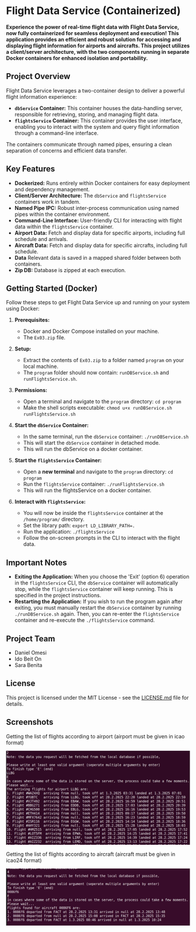 # Flight Data Service (Containerized)

**Experience the power of real-time flight data with Flight Data Service, now fully containerized for seamless deployment and execution! This application provides an efficient and robust solution for accessing and displaying flight information for airports and aircrafts. This project utilizes a client/server architecture, with the two components running in separate Docker containers for enhanced isolation and portability.**

## Project Overview

Flight Data Service leverages a two-container design to deliver a powerful flight information experience:

*   **`dbService` Container:** This container houses the data-handling server, responsible for retrieving, storing, and managing flight data.
*   **`flightsService` Container:** This container provides the user interface, enabling you to interact with the system and query flight information through a command-line interface.

The containers communicate through named pipes, ensuring a clean separation of concerns and efficient data transfer.

## Key Features

*   **Dockerized:**  Runs entirely within Docker containers for easy deployment and dependency management.
*   **Client/Server Architecture:** The `dbService` and `flightsService` containers work in tandem.
*   **Named Pipe IPC:** Robust inter-process communication using named pipes within the container environment.
*   **Command-Line Interface:** User-friendly CLI for interacting with flight data within the `flightsService` container.
*   **Airport Data:** Fetch and display data for specific airports, including full schedule and arrivals.
*   **Aircraft Data:** Fetch and display data for specific aircrafts, including full schedule.
*   **Data** Relevant data is saved in a mapped shared folder between both containers.
*    **Zip DB:** Database is zipped at each execution.

## Getting Started (Docker)

Follow these steps to get Flight Data Service up and running on your system using Docker:

1.  **Prerequisites:**
    *   Docker and Docker Compose installed on your machine.
    *   The `Ex03.zip` file.

2.  **Setup:**
    *   Extract the contents of `Ex03.zip` to a folder named `program` on your local machine.
    *   The `program` folder should now contain: `runDBService.sh` and `runFlightsService.sh`.

3.  **Permissions:**
    *   Open a terminal and navigate to the `program` directory: `cd program`
    *   Make the shell scripts executable: `chmod u+x runDBService.sh runFlightsService.sh`

4.  **Start the `dbService` Container:**
    *   In the same terminal, run the `dbService` container: `./runDBService.sh`
    * This will start the `dbService` container in detached mode.
    *   This will run the dbService on a docker container.

5.  **Start the `flightsService` Container:**
    *   Open a **new terminal** and navigate to the `program` directory: `cd program`
    *   Run the `flightsService` container: `./runFlightsService.sh`
    * This will run the flightsService on a docker container.

6.  **Interact with `flightsService`:**
    *   You will now be inside the `flightsService` container at the `/home/program/` directory.
    *   Set the library path: `export LD_LIBRARY_PATH=.`
    *   Run the application: `./flightsService`
    *   Follow the on-screen prompts in the CLI to interact with the flight data.

## Important Notes

*   **Exiting the Application:** When you choose the 'Exit' (option 6) operation in the `flightsService` CLI, the `dbService` container will automatically stop, while the `flightsService` container will keep running. This is specified in the project instructions.
*   **Restarting the Application:** If you wish to run the program again after exiting, you must manually restart the `dbService` container by running `./runDBService.sh` again. Then, you can re-enter the `flightsService` container and re-execute the `./flightsService` command.

## Project Team

*   Daniel Omesi
*   Ido Beit On
*   Sara Benita

## License

This project is licensed under the MIT License - see the [LICENSE.md](LICENSE.md) file for details.

## Screenshots

Getting the list of flights according to airport (airport must be given in icao format)

![image](readme-images/flights-by-airport.png)


Getting the list of flights according to aircraft (aircraft must be given in icao24 format)

![image](readme-images/flights-by-aircraft.png)
